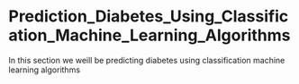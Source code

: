 # Prediction_Diabetes_Using_Classification_Machine_Learning_Algorithms
In this section we weill be predicting diabetes using classification machine learning algorithms
